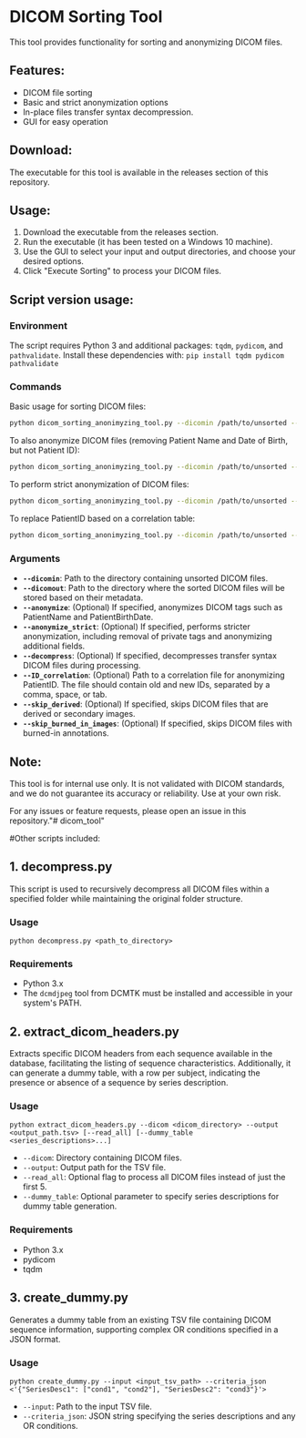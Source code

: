 # DICOM Sorting Tool

This tool provides functionality for sorting and anonymizing DICOM files. 

## Features:
- DICOM file sorting
- Basic and strict anonymization options
- In-place files transfer syntax decompression. 
- GUI for easy operation

##  Download:
The executable for this tool is available in the releases section of this repository.

##  Usage:
1. Download the executable from the releases section.
2. Run the executable (it has been tested on a Windows 10 machine).
3. Use the GUI to select your input and output directories, and choose your desired options.
4. Click "Execute Sorting" to process your DICOM files.

## Script version usage:

### Environment 
The script requires Python 3 and additional packages: `tqdm`, `pydicom`, and `pathvalidate`. Install these dependencies with:
```pip install tqdm pydicom pathvalidate```


### Commands

Basic usage for sorting DICOM files:

```bash
python dicom_sorting_anonimyzing_tool.py --dicomin /path/to/unsorted --dicomout /path/to/sorted
```

To also anonymize DICOM files (removing Patient Name and Date of Birth, but not Patient ID):

```bash
python dicom_sorting_anonimyzing_tool.py --dicomin /path/to/unsorted --dicomout /path/to/sorted --anonymize
```

To perform strict anonymization of DICOM files:

```bash
python dicom_sorting_anonimyzing_tool.py --dicomin /path/to/unsorted --dicomout /path/to/sorted --anonymize --anonymize_strict
```


To replace PatientID based on a correlation table:

```bash
python dicom_sorting_anonimyzing_tool.py --dicomin /path/to/unsorted --dicomout /path/to/sorted --anonymize --ID_correlation /path/to/ID_correlation.txt
```

### Arguments

- **`--dicomin`**: Path to the directory containing unsorted DICOM files.
- **`--dicomout`**: Path to the directory where the sorted DICOM files will be stored based on their metadata.
- **`--anonymize`**: (Optional) If specified, anonymizes DICOM tags such as PatientName and PatientBirthDate.
- **`--anonymize_strict`**: (Optional) If specified, performs stricter anonymization, including removal of private tags and anonymizing additional fields.
- **`--decompress`**: (Optional) If specified, decompresses transfer syntax DICOM files during processing.
- **`--ID_correlation`**: (Optional) Path to a correlation file for anonymizing PatientID. The file should contain old and new IDs, separated by a comma, space, or tab.
- **`--skip_derived`**: (Optional) If specified, skips DICOM files that are derived or secondary images.
- **`--skip_burned_in_images`**: (Optional) If specified, skips DICOM files with burned-in annotations.
  
  
## Note:
This tool is for internal use only. It is not validated with DICOM standards, and we do not guarantee its accuracy or reliability. Use at your own risk.

For any issues or feature requests, please open an issue in this repository."# dicom_tool" 



#Other scripts included: 

## 1. decompress.py

This script is used to recursively decompress all DICOM files within a specified folder while maintaining the original folder structure.

### Usage

    python decompress.py <path_to_directory>

### Requirements

- Python 3.x
- The `dcmdjpeg` tool from DCMTK must be installed and accessible in your system's PATH.

## 2. extract_dicom_headers.py

Extracts specific DICOM headers from each sequence available in the database, facilitating the listing of sequence characteristics. Additionally, it can generate a dummy table, with a row per subject, indicating the presence or absence of a sequence by series description.

### Usage

    python extract_dicom_headers.py --dicom <dicom_directory> --output <output_path.tsv> [--read_all] [--dummy_table <series_descriptions>...]

- `--dicom`: Directory containing DICOM files.
- `--output`: Output path for the TSV file.
- `--read_all`: Optional flag to process all DICOM files instead of just the first 5.
- `--dummy_table`: Optional parameter to specify series descriptions for dummy table generation.

### Requirements

- Python 3.x
- pydicom
- tqdm

## 3. create_dummy.py

Generates a dummy table from an existing TSV file containing DICOM sequence information, supporting complex OR conditions specified in a JSON format.

### Usage

    python create_dummy.py --input <input_tsv_path> --criteria_json <'{"SeriesDesc1": ["cond1", "cond2"], "SeriesDesc2": "cond3"}'>

- `--input`: Path to the input TSV file.
- `--criteria_json`: JSON string specifying the series descriptions and any OR conditions.
